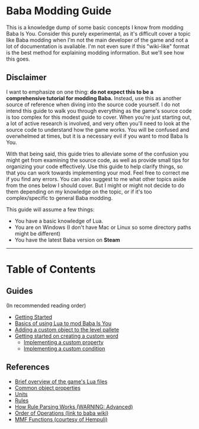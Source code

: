 # Baba Modding Guide
This is a knowledge dump of some basic concepts I know from modding Baba Is You. Consider this purely experimental, as it's difficult cover a topic like Baba modding when I'm not the main developer of the game and not a lot of documentation is avaliable. I'm not even sure if this "wiki-like" format is the best method for explaining modding information. But we'll see how this goes.

## Disclaimer
I want to emphasize on one thing: **do not expect this to be a comprehensive tutorial for modding Baba.** Instead, use this as another source of reference when diving into the source code yourself. I do not intend this guide to walk you through everything as the game's source code is too complex for this modest guide to cover. When you're just starting out, a lot of active research is involved, and very often you'll need to look at the source code to understand how the game works. You will be confused and overwhelmed at times, but it is a necessary evil if you want to mod Baba Is You.

With that being said, this guide tries to alleviate some of the confusion you might get from examining the source code, as well as provide small tips for organizing your code effectively. Use this guide to help clarify things, so that you can work towards implementing your mod. Feel free to correct me if you find any errors. You can also suggest to me what other topics aside from the ones below I should cover. But I might or might not decide to do them depending on my knowledge on the topic, or if it's too complex/specific to general Baba modding.

This guide will assume a few things:
- You have a basic knowledge of Lua.
- You are on Windows (I don't have Mac or Linux so some directory paths might be different)
- You have the latest Baba version on **Steam**

---
# Table of Contents

## Guides
(In recommended reading order)
- [Getting Started](guides/setup.md)
- [Basics of using Lua to mod Baba Is You](guides/programming_start.md)
- [Adding a custom object to the level pallete](guides/adding_obj_to_editor.md)
- [Getting started on creating a custom word](guides/custom_word_start.md)
  - [Implementing a custom property](guides/adding_properties.md)
  - [Implementing a custom condition](guides/adding_conditions.md)
## References
- [Brief overview of the game's Lua files](references/lua%20files.md)
- [Common object properties](references/editor_obj_settings.md)
- [Units](references/units.md)
- [Rules](references/rules.md)
- [How Rule Parsing Works (WARNING: Advanced)](references/parsing.md)
- [Order of Operations (link to baba wiki)](https://babaiswiki.fandom.com/wiki/Order_of_Operations)
- [MMF Functions (courtesy of Hempuli)](references/MF_documentation.txt)